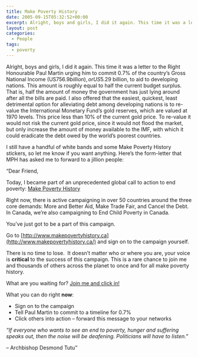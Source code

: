 ```yaml
---
title: Make Poverty History
date: 2005-09-15T05:32:52+00:00
excerpt: Alright, boys and girls, I did it again. This time it was a letterto the Right Honourable Paul Martin urging him to
layout: post
categories:
  - People
tags:
  - poverty
---
```

Alright, boys and girls, I did it again. This time it was a letter to the Right Honourable Paul Martin urging him to commit 0.7% of the country&#8217;s Gross National Income (US$756.9 billion), or US$5.29 billion, to aid to developing nations. This amount is roughly equal to half the current budget surplus. That is, half the amount of money the government has just lying around after all the bills are paid. I also offered that the easiest, quickest, least detrimental option for alleviating debt among developing nations is to re-value the International Monetary Fund&#8217;s gold reserves, which are valued at 1970 levels. This price less than 10% of the current gold price. To re-value it would not risk the current gold price, since it would not flood the market, but only increase the amount of money available to the IMF, with which it could eradicate the debt owed by the world&#8217;s poorest countries.

I still have a handful of white bands and some Make Poverty History stickers, so let me know if you want anything. Here&#8217;s the form-letter that MPH has asked me to forward to a jillion people:

&#8220;Dear Friend,

Today, I became part of an unprecedented global call to action to end poverty: [Make Poverty History](http://www.makepovertyhistory.ca/)

Right now, there is active campaigning in over 50 countries around the three core demands: More and Better Aid, Make Trade Fair, and Cancel the Debt. In Canada, we&#8217;re also campaigning to End Child Poverty in Canada.

You&#8217;ve just got to be a part of this campaign.

Go to [http://www.makepovertyhistory.ca](http://www.makepovertyhistory.ca/) and sign on to the campaign yourself.

There is no time to lose.  It doesn&#8217;t matter who or where you are, your voice is **critical** to the success of this campaign. This is a rare chance to join me and thousands of others across the planet to once and for all make poverty history.

What are you waiting for? [Join me and click in!](http://www.makepovertyhistory.ca/)

What you can do right **now**:

  * Sign on to the campaign
  * Tell Paul Martin to commit to a timeline for 0.7%
  * Click others into action &#8211; forward this message to your networks

_&#8220;If everyone who wants to see an end to poverty, hunger and suffering speaks out, then the noise will be deafening. Politicians will have to listen.&#8221;_
  
&#8211; Archbishop Desmond Tutu&#8221;